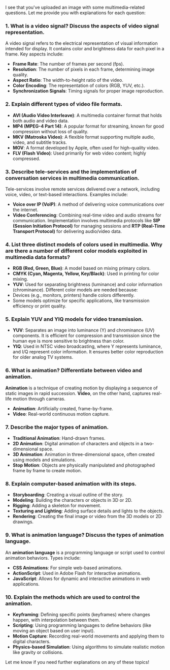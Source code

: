 I see that you've uploaded an image with some multimedia-related questions. Let me provide you with explanations for each question:

### 1. **What is a video signal? Discuss the aspects of video signal representation.**
A video signal refers to the electrical representation of visual information intended for display. It contains color and brightness data for each pixel in a frame. Key aspects include:
- **Frame Rate**: The number of frames per second (fps).
- **Resolution**: The number of pixels in each frame, determining image quality.
- **Aspect Ratio**: The width-to-height ratio of the video.
- **Color Encoding**: The representation of colors (RGB, YUV, etc.).
- **Synchronization Signals**: Timing signals for proper image reproduction.

### 2. **Explain different types of video file formats.**
- **AVI (Audio Video Interleave)**: A multimedia container format that holds both audio and video data.
- **MP4 (MPEG-4 Part 14)**: A popular format for streaming, known for good compression without loss of quality.
- **MKV (Matroska Video)**: A flexible format supporting multiple audio, video, and subtitle tracks.
- **MOV**: A format developed by Apple, often used for high-quality video.
- **FLV (Flash Video)**: Used primarily for web video content; highly compressed.
  
### 3. **Describe tele-services and the implementation of conversation services in multimedia communication.**
Tele-services involve remote services delivered over a network, including voice, video, or text-based interactions. Examples include:
- **Voice over IP (VoIP)**: A method of delivering voice communications over the internet.
- **Video Conferencing**: Combining real-time video and audio streams for communication.
Implementation involves multimedia protocols like **SIP (Session Initiation Protocol)** for managing sessions and **RTP (Real-Time Transport Protocol)** for delivering audio/video data.

### 4. **List three distinct models of colors used in multimedia. Why are there a number of different color models exploited in multimedia data formats?**
- **RGB (Red, Green, Blue)**: A model based on mixing primary colors.
- **CMYK (Cyan, Magenta, Yellow, Key/Black)**: Used in printing for color mixing.
- **YUV**: Used for separating brightness (luminance) and color information (chrominance).
Different color models are needed because:
- Devices (e.g., monitors, printers) handle colors differently.
- Some models optimize for specific applications, like transmission efficiency or print quality.

### 5. **Explain YUV and YIQ models for video transmission.**
- **YUV**: Separates an image into luminance (Y) and chrominance (UV) components. It is efficient for compression and transmission since the human eye is more sensitive to brightness than color.
- **YIQ**: Used in NTSC video broadcasting, where Y represents luminance, and I/Q represent color information. It ensures better color reproduction for older analog TV systems.

### 6. **What is animation? Differentiate between video and animation.**
**Animation** is a technique of creating motion by displaying a sequence of static images in rapid succession. **Video**, on the other hand, captures real-life motion through cameras.
- **Animation**: Artificially created, frame-by-frame.
- **Video**: Real-world continuous motion capture.

### 7. **Describe the major types of animation.**
- **Traditional Animation**: Hand-drawn frames.
- **2D Animation**: Digital animation of characters and objects in a two-dimensional space.
- **3D Animation**: Animation in three-dimensional space, often created using models and simulations.
- **Stop Motion**: Objects are physically manipulated and photographed frame by frame to create motion.
  
### 8. **Explain computer-based animation with its steps.**
- **Storyboarding**: Creating a visual outline of the story.
- **Modeling**: Building the characters or objects in 3D or 2D.
- **Rigging**: Adding a skeleton for movement.
- **Texturing and Lighting**: Adding surface details and lights to the objects.
- **Rendering**: Creating the final image or video from the 3D models or 2D drawings.

### 9. **What is animation language? Discuss the types of animation language.**
An **animation language** is a programming language or script used to control animation behaviors. Types include:
- **CSS Animations**: For simple web-based animations.
- **ActionScript**: Used in Adobe Flash for interactive animations.
- **JavaScript**: Allows for dynamic and interactive animations in web applications.

### 10. **Explain the methods which are used to control the animation.**
- **Keyframing**: Defining specific points (keyframes) where changes happen, with interpolation between them.
- **Scripting**: Using programming languages to define behaviors (like moving an object based on user input).
- **Motion Capture**: Recording real-world movements and applying them to digital characters.
- **Physics-based Simulation**: Using algorithms to simulate realistic motion like gravity or collisions.

Let me know if you need further explanations on any of these topics!